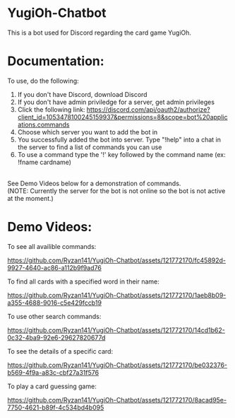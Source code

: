 # YugiOh-Chatbot
This is a bot used for Discord regarding the card game YugiOh.
# Documentation:
To use, do the following:
1. If you don't have Discord, download Discord
2. If you don't have admin priviledge for a server, get admin privileges
3. Click the following link: https://discord.com/api/oauth2/authorize?client_id=1053478100245159937&permissions=8&scope=bot%20applications.commands
4. Choose which server you want to add the bot in
5. You successfully added the bot into server. Type "!help" into a chat in the server to find a list of commands you can use
6. To use a command type the '!' key followed by the command name (ex: !fname cardname)
<br />
See Demo Videos below for a demonstration of commands.
<br />
(NOTE: Currently the server for the bot is not online so the bot is not active at the moment.)

# Demo Videos:
To see all availible commands:

https://github.com/Ryzan141/YugiOh-Chatbot/assets/121772170/fc45892d-9927-4640-ac86-a112b9f9ad76


To find all cards with a specified word in their name:

https://github.com/Ryzan141/YugiOh-Chatbot/assets/121772170/1aeb8b09-a355-4688-9016-c5e429fccb19


To use other search commands:

https://github.com/Ryzan141/YugiOh-Chatbot/assets/121772170/14cd1b62-0c32-4ba9-92e6-29627820677d


To see the details of a specific card:

https://github.com/Ryzan141/YugiOh-Chatbot/assets/121772170/be032376-b569-4f9a-a83c-cbf27a31f576


To play a card guessing game:

https://github.com/Ryzan141/YugiOh-Chatbot/assets/121772170/8acad95e-7750-4621-b89f-4c534bd4b095

